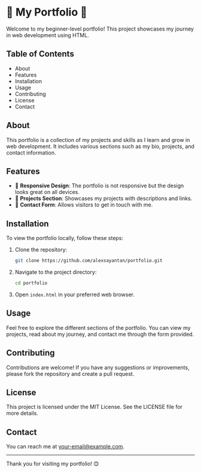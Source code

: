 # 🌟 My Portfolio 🌟

Welcome to my beginner-level portfolio! This project showcases my journey in web development using HTML.

## Table of Contents

- About
- Features
- Installation
- Usage
- Contributing
- License
- Contact

## About

This portfolio is a collection of my projects and skills as I learn and grow in web development. It includes various sections such as my bio, projects, and contact information.

## Features

- 📱 **Responsive Design**: The portfolio is not responsive but the design looks great on all devices.
- 💼 **Projects Section**: Showcases my projects with descriptions and links.
- 📧 **Contact Form**: Allows visitors to get in touch with me.

## Installation

To view the portfolio locally, follow these steps:

1. Clone the repository:
    ```bash
    git clone https://github.com/alexsayantan/portfolio.git
    ```
2. Navigate to the project directory:
    ```bash
    cd portfolio
    ```
3. Open `index.html` in your preferred web browser.

## Usage

Feel free to explore the different sections of the portfolio. You can view my projects, read about my journey, and contact me through the form provided.

## Contributing

Contributions are welcome! If you have any suggestions or improvements, please fork the repository and create a pull request.

## License

This project is licensed under the MIT License. See the LICENSE file for more details.

## Contact

You can reach me at your-email@example.com.

---

Thank you for visiting my portfolio! 😊
